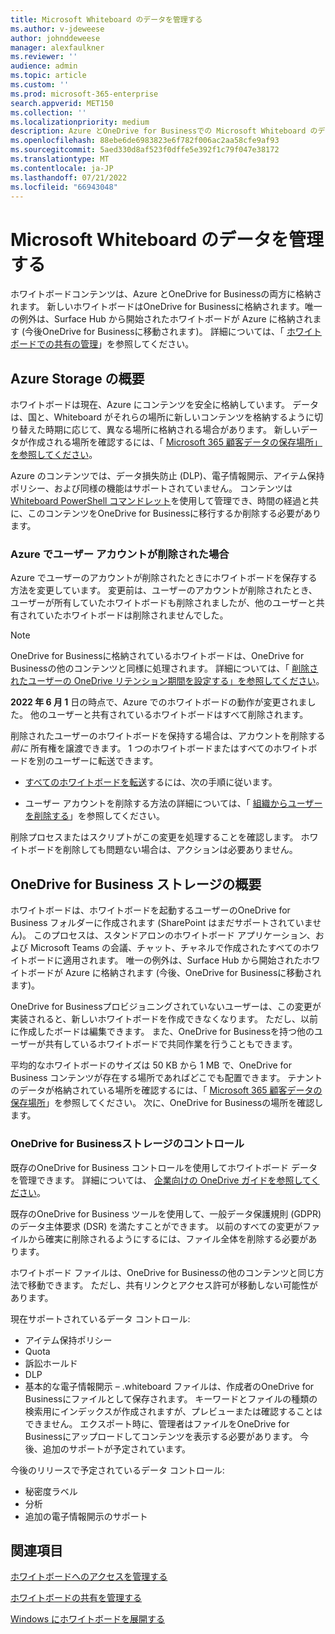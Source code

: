 ```yaml
---
title: Microsoft Whiteboard のデータを管理する
ms.author: v-jdeweese
author: johnddeweese
manager: alexfaulkner
ms.reviewer: ''
audience: admin
ms.topic: article
ms.custom: ''
ms.prod: microsoft-365-enterprise
search.appverid: MET150
ms.collection: ''
ms.localizationpriority: medium
description: Azure とOneDrive for Businessでの Microsoft Whiteboard のデータリテンション期間について説明します。
ms.openlocfilehash: 88ebe6de6983823e6f782f006ac2aa58cfe9af93
ms.sourcegitcommit: 5aed330d8af523f0dffe5e392f1c79f047e38172
ms.translationtype: MT
ms.contentlocale: ja-JP
ms.lasthandoff: 07/21/2022
ms.locfileid: "66943048"
---
```

# <a name="manage-data-for-microsoft-whiteboard"></a>Microsoft Whiteboard のデータを管理する

ホワイトボードコンテンツは、Azure とOneDrive for Businessの両方に格納されます。 新しいホワイトボードはOneDrive for Businessに格納されます。唯一の例外は、Surface Hub から開始されたホワイトボードが Azure に格納されます (今後OneDrive for Businessに移動されます)。 詳細については、「 [ホワイトボードでの共有の管理](manage-sharing-organizations.md)」を参照してください。

## <a name="azure-storage-overview"></a>Azure Storage の概要

ホワイトボードは現在、Azure にコンテンツを安全に格納しています。 データは、国と、Whiteboard がそれらの場所に新しいコンテンツを格納するように切り替えた時期に応じて、異なる場所に格納される場合があります。 新しいデータが作成される場所を確認するには、「 [Microsoft 365 顧客データの保存場所」を参照してください](/microsoft-365/enterprise/o365-data-locations)。 

Azure のコンテンツでは、データ損失防止 (DLP)、電子情報開示、アイテム保持ポリシー、および同様の機能はサポートされていません。 コンテンツは [Whiteboard PowerShell コマンドレット](/powershell/module/whiteboard/)を使用して管理でき、時間の経過と共に、このコンテンツをOneDrive for Businessに移行するか削除する必要があります。

### <a name="if-a-user-account-is-deleted-in-azure"></a>Azure でユーザー アカウントが削除された場合

Azure でユーザーのアカウントが削除されたときにホワイトボードを保存する方法を変更しています。 変更前は、ユーザーのアカウントが削除されたとき、ユーザーが所有していたホワイトボードも削除されましたが、他のユーザーと共有されていたホワイトボードは削除されませんでした。

>[!NOTE]
> OneDrive for Businessに格納されているホワイトボードは、OneDrive for Businessの他のコンテンツと同様に処理されます。 詳細については、「 [削除されたユーザーの OneDrive リテンション期間を設定する」を参照してください](/onedrive/set-retention)。

**2022 年 6 月 1** 日の時点で、Azure でのホワイトボードの動作が変更されました。 他のユーザーと共有されているホワイトボードはすべて削除されます。

削除されたユーザーのホワイトボードを保持する場合は、アカウントを削除する *前に* 所有権を譲渡できます。 1 つのホワイトボードまたはすべてのホワイトボードを別のユーザーに転送できます。 

- [すべてのホワイトボードを転送](/powershell/module/whiteboard/invoke-transferallwhiteboards)するには、次の手順に従います。

- ユーザー アカウントを削除する方法の詳細については、「 [組織からユーザーを削除する](/microsoft-365/admin/add-users/delete-a-user)」を参照してください。

削除プロセスまたはスクリプトがこの変更を処理することを確認します。 ホワイトボードを削除しても問題ない場合は、アクションは必要ありません。 

## <a name="onedrive-for-business-storage-overview"></a>OneDrive for Business ストレージの概要

ホワイトボードは、ホワイトボードを起動するユーザーのOneDrive for Business フォルダーに作成されます (SharePoint はまだサポートされていません)。 このプロセスは、スタンドアロンのホワイトボード アプリケーション、および Microsoft Teams の会議、チャット、チャネルで作成されたすべてのホワイトボードに適用されます。 唯一の例外は、Surface Hub から開始されたホワイトボードが Azure に格納されます (今後、OneDrive for Businessに移動されます)。

OneDrive for Businessプロビジョニングされていないユーザーは、この変更が実装されると、新しいホワイトボードを作成できなくなります。 ただし、以前に作成したボードは編集できます。 また、OneDrive for Businessを持つ他のユーザーが共有しているホワイトボードで共同作業を行うこともできます。

平均的なホワイトボードのサイズは 50 KB から 1 MB で、OneDrive for Business コンテンツが存在する場所であればどこでも配置できます。 テナントのデータが格納されている場所を確認するには、「 [Microsoft 365 顧客データの保存場所](/microsoft-365/enterprise/o365-data-locations)」を参照してください。 次に、OneDrive for Businessの場所を確認します。

### <a name="controls-for-onedrive-for-business-storage"></a>OneDrive for Businessストレージのコントロール 

既存のOneDrive for Business コントロールを使用してホワイトボード データを管理できます。 詳細については、 [企業向けの OneDrive ガイドを参照してください](/onedrive/plan-onedrive-enterprise)。

既存のOneDrive for Business ツールを使用して、一般データ保護規則 (GDPR) のデータ主体要求 (DSR) を満たすことができます。 以前のすべての変更がファイルから確実に削除されるようにするには、ファイル全体を削除する必要があります。

ホワイトボード ファイルは、OneDrive for Businessの他のコンテンツと同じ方法で移動できます。 ただし、共有リンクとアクセス許可が移動しない可能性があります。

現在サポートされているデータ コントロール:

- アイテム保持ポリシー
- Quota
- 訴訟ホールド
- DLP
- 基本的な電子情報開示 – .whiteboard ファイルは、作成者のOneDrive for Businessにファイルとして保存されます。 キーワードとファイルの種類の検索用にインデックスが作成されますが、プレビューまたは確認することはできません。 エクスポート時に、管理者はファイルをOneDrive for Businessにアップロードしてコンテンツを表示する必要があります。 今後、追加のサポートが予定されています。

今後のリリースで予定されているデータ コントロール:

- 秘密度ラベル
- 分析
- 追加の電子情報開示のサポート

## <a name="see-also"></a>関連項目

[ホワイトボードへのアクセスを管理する](manage-whiteboard-access-organizations.md)

[ホワイトボードの共有を管理する](manage-sharing-organizations.md)

[Windows にホワイトボードを展開する](deploy-on-windows-organizations.md)


